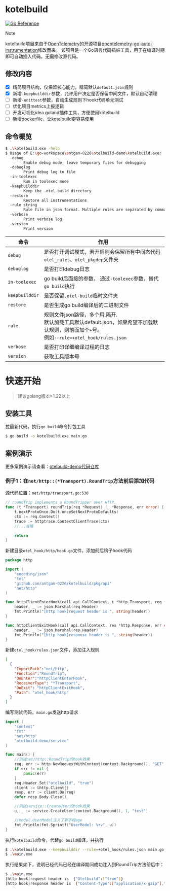 # kotelbuild
[![Go Reference](https://pkg.go.dev/badge/go.opentelemetry.io/contrib/instrumentation.svg)](https://pkg.go.dev/github.com/alibaba/opentelemetry-go-auto-instrumentation#section-readme)

> [!NOTE]
> kotelbuild项目来自于[OpenTelemetry](https://opentelemetry.io/)的开源项目[opentelemetry-go-auto-instrumentation](https://github.com/alibaba/opentelemetry-go-auto-instrumentation)修改而来。
> 该项目是一个Go语言代码插桩工具，用于在编译时期即可自动插入代码。无需修改源代码。

## 修改内容
- [x] 精简项目结构，仅保留核心能力，精简默认`default.json`规则
- [x] 新增`-keepbuilddir`参数，允许用户决定是否保留中间文件，默认自动清理
- [ ] 新增`-unittest`参数，自动生成规则下hook代码单元测试
- [ ] 优化项目metrics上报逻辑
- [ ] 开发可视化idea goland插件工具，方便使用kotelbuild
- [ ] 新增dockerfile，让kotelbuild更容易使用

## 命令概览

```bash
$ .\kotelbuild.exe -help
$ Usage of E:\go-workspace\antgan-0226\otelbuild-demo\kotelbuild.exe:
  -debug
        Enable debug mode, leave temporary files for debugging
  -debuglog
        Print debug log to file
  -in-toolexec
        Run in toolexec mode
  -keepbuilddir
        Keep the .otel-build directory
  -restore
        Restore all instrumentations
  -rule string
        Rule file in json format. Multiple rules are separated by comma
  -verbose
        Print verbose log
  -version
        Print version

```

| 命令      | 作用                                                                                                 |
|---------|----------------------------------------------------------------------------------------------------|
| `debug` | 是否打开调试模式，若开启则会保留所有中间态代码`otel_rules`、`otel_pkgdep`文件夹                                               |
| `debuglog` | 是否打印debug日志                                                                                        |
| `in-toolexec` | go build后面接的参数， 通过`-toolexec`参数，替代`go build`执行                                                     |
| `keepbuilddir` | 是否保留`.otel-build`临时文件夹                                                                             |
| `restore` | 是否生成go build编译后的二进制文件                                                                              |
| `rule`  | 规则文件json路径，多个用,隔开.<br/>默认加载工具默认default.json，如果希望不加载默认规则，则前面加个`+`号。<br/>例如`--rule=+otel_hook/rules.json` |
| `verbose` | 是否打印详细编译过程的日志                                                                                      |
| `version` | 获取工具版本号                                                                                            |


# 快速开始

> 建议golang版本>1.22以上

## 安装工具

拉最新代码，执行`go build`命令打包工具

```bash
$ go build -o kotelbuild.exe main.go
```

## 案例演示

更多案例演示请查看：[otelbuild-demo代码仓库](https://github.com/antgan-0226/otelbuild-demo)

### 例子1：在`net/http::(*Transport).RoundTrip`方法前后添加代码

源代码位置：`net/http/transport.go:530`

```go
// roundTrip implements a RoundTripper over HTTP.
func (t *Transport) roundTrip(req *Request) (_ *Response, err error) {
    t.nextProtoOnce.Do(t.onceSetNextProtoDefaults)
    ctx := req.Context()
    trace := httptrace.ContextClientTrace(ctx)
	//...省略
	
	return
}
```

新建目录`otel_hook/http/hook.go`文件，添加前后钩子hook代码
```go
package http

import (
	"encoding/json"
	"fmt"
	"github.com/antgan-0226/kotelbuild/pkg/api"
	"net/http"
)

func httpClientEnterHook(call api.CallContext, t *http.Transport, req *http.Request) {
	header, _ := json.Marshal(req.Header)
	fmt.Println("[http hook]request header is ", string(header))
}

func httpClientExitHook(call api.CallContext, res *http.Response, err error) {
	header, _ := json.Marshal(res.Header)
	fmt.Println("[http hook]response header is ", string(header))
}

```

新建`otel_hook/rules.json`文件，添加注入规则
```json
[
  {
    "ImportPath":"net/http",
    "Function":"RoundTrip",
    "OnEnter":"httpClientEnterHook",
    "ReceiverType": "*Transport",
    "OnExit": "httpClientExitHook",
    "Path": "otel_hook/http"
  }
]
```

编写测试代码，`main.go`发送http请求
```go
import (
	"context"
	"fmt"
	"net/http"
	"otelbuild-demo/service"
)

func main() {
	//测试net/http::RoundTrip的hook效果
	req, err := http.NewRequestWithContext(context.Background(), "GET", "http://www.baidu.com", nil)
	if err != nil {
		panic(err)
	}
	req.Header.Set("otelbuild", "true")
	client := &http.Client{}
	resp, err := client.Do(req)
	defer resp.Body.Close()

	//测试service::CreateUser的hook效果
	u, _ := service.CreateUser(context.Background(), 1, "test")

	//model.UserModel注入了新字段age
	fmt.Println(fmt.Sprintf("UserModel: %+v", u))
}
```

执行`kotelbuild`命令，代替`go build`编译，并执行
```bash
$ .\kotelbuild.exe --keepbuilddir --rule=+otel_hook/rules.json main.go
$ .\main.exe
```

执行结果如下，说明已经代码已经在编译期间成功注入到RoundTrip方法前后中：
```bash
$ .\main.exe
[http hook]request header is  {"Otelbuild":["true"]}
[http hook]response header is  {"Content-Type":["application/x-gzip"],"Date":["Fri, 22 Nov 2024 03:46:22 GMT"],"Server":["bfe"]}
```

